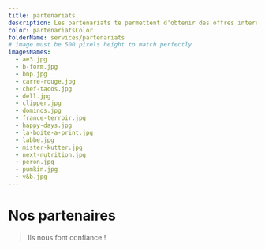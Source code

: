 ```yaml
---
title: partenariats
description: Les partenariats te permettent d'obtenir des offres interressantes et au meilleur prix !
color: partenariatsColor
folderName: services/partenariats
# image must be 500 pixels height to match perfectly
imagesNames:
  - ae3.jpg
  - b-form.jpg
  - bnp.jpg
  - carre-rouge.jpg
  - chef-tacos.jpg
  - dell.jpg
  - clipper.jpg
  - dominos.jpg
  - france-terroir.jpg
  - happy-days.jpg
  - la-boite-a-print.jpg
  - labbe.jpg
  - mister-kutter.jpg
  - next-nutrition.jpg
  - peron.jpg
  - pumkin.jpg
  - v&b.jpg
---
```


# Nos partenaires

> Ils nous font confiance !

<center>
  <carousel :names="imagesNames" :folder-name="folderName"></carousel>
</center>
